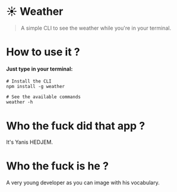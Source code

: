 # :sunny: Weather
> A simple CLI to see the weather while you're in your terminal.


# How to use it ?
#### Just type in your terminal: 
```shell
# Install the CLI
npm install -g weather

# See the available commands
weather -h
```

# Who the fuck did that app ?
It's Yanis HEDJEM.

# Who the fuck is he ?
A very young developer as you can image with his vocabulary.
